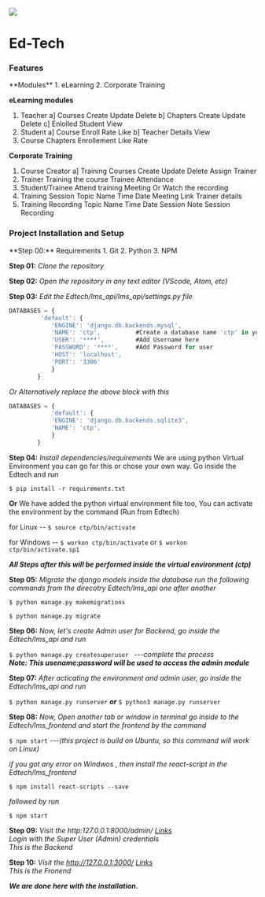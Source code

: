 <link rel="stylesheet" href="editormd/css/editormd.css" />
<div id="test-editor">
    <textarea style="display:none;">### Editor.md

**Editor.md**: The open source embeddable online markdown editor, based on CodeMirror & jQuery & Marked.
    </textarea>
</div>
<script src="https://cdnjs.cloudflare.com/ajax/libs/jquery/1.11.3/jquery.min.js"></script>
<script src="editormd/editormd.min.js"></script>
<script type="text/javascript">
    $(function() {
        var editor = editormd("test-editor", {
            // width  : "100%",
            // height : "100%",
            path   : "editormd/lib/"
        });
    });
</script>

![](https://github.com/Sudo-Ed-Tech/Edtech/blob/main/lms_frontend/public/logown.png)

<h1>Ed-Tech</h1>

<h3>Features</h3>
**Modules**
1.  eLearning
2. Corporate Training

**eLearning modules**
1. Teacher 
	a] Courses
		Create
		Update
		Delete
	b] Chapters
		Create
		Update
		Delete
	c] Enlolled Student
		View
2. Student
	a] Course
		Enroll
		Rate
		Like
	b] Teacher Details
		View
3. Course
		Chapters
		Enrollement
		Like
		Rate 

**Corporate Training**
1. Course Creator
	a] Training Courses
		Create
		Update
		Delete
		Assign Trainer
2. Trainer
		Training the course
		Trainee Attendance
3. Student/Trainee
		Attend training Meeting
		Or Watch the recording
4. Training Session
		Topic Name
		Time
		Date
		Meeting Link
		Trainer details
5. Training Recording
		Topic Name
		Time
		Date
		Session Note
		Session Recording

<h3>Project Installation and Setup</h3>
**Step 00:** Requirements
1. Git
2. Python
3. NPM

**Step 01:** _Clone the repository_

**Step 02:** _Open the repository in any text editor (VScode, Atom, etc)_

**Step 03:** _Edit the  Edtech/lms_api/lms_api/settings.py file_
```javascript
DATABASES = {
		 'default': {
			'ENGINE': 'django.db.backends.mysql',
			'NAME': 'ctp',			#Create a database name 'ctp' in your MySql
			'USER': '****',			#Add Username here
			'PASSWORD': '****',		#Add Password for user
			'HOST': 'localhost',
			'PORT': '3306'
		    }
		}
```
_Or Alternatively replace the above block with this_

```javascript
DATABASES = {
		    'default': {
			'ENGINE': 'django.db.backends.sqlite3',
			'NAME': 'ctp',
		    }
		}
```
**Step 04:** _Install dependencies/requirements_
We are using python Virtual Environment you can go for this or chose your own way. 
Go inside the Edtech and run

`$ pip install -r requirements.txt`

**Or**
We have added the python virtual environment file too, You can activate the environment by the command (Run from Edtech)

for Linux   -- `$ source ctp/bin/activate`

for Windows -- `$ workon ctp/bin/activate` or `$ workon ctp/bin/activate.sp1`

**_All Steps after this will be performed inside the virtual environment (ctp)_**

**Step 05:** _Migrate the django models inside the database run the following commands from the direcotry Edtech/lms_api one after another_

`$ python manage.py makemigrations`

`$ python manage.py migrate`

**Step 06:** _Now, let's create Admin user for Backend, go inside the Edtech/lms_api and run_

`$ python manage.py createsuperuser ` _---complete the process_ </br>
**_Note: This usename:password will be used to access the admin module_**

**Step 07:** _After acticating the environment and admin user, go inside the Edtech/lms_api and run_

`$ python manage.py runserver` **_or_** `$ python3 manage.py runserver`

**Step 08:** _Now, Open another tab or window in terminal
go inside to the Edtech/lms_frontend and start the frontend by the command_

`$ npm start`   _---(this project is build on Ubuntu, so this command will work on Linux)_

_if you got any error on Windwos , then install the react-script in the Edtech/lms_frontend_

`$ npm install react-scripts --save`

_followed by run_

`$ npm start`

**Step 09:** _Visit the http:127.0.0.1:8000/admin/   [Links](http:127.0.0.1:8000/admin/) </br>
Login with the Super User (Admin) credentials </br>
This is the Backend_

**Step 10:** _Visit the http://127.0.0.1:3000/  [Links](http:127.0.0.1:3000/) </br>
This is the Fronend_

**_We are done here with the installation._**
